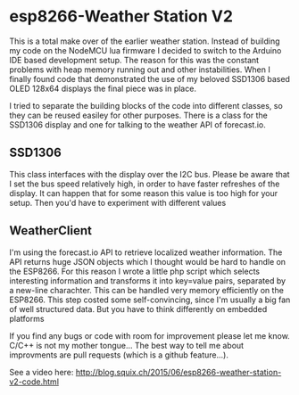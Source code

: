 # esp8266-Weather Station V2

This is a total make over of the earlier weather station. Instead of building my code
on the NodeMCU lua firmware I decided to switch to the Arduino IDE based development setup.
The reason for this was the constant problems with heap memory running out and other instabilities.
When I finally found code that demonstrated the use of my beloved SSD1306 based OLED 128x64 displays
the final piece was in place.

I tried to separate the building blocks of the code into different classes, so they can be reused
easiley for other purposes. There is a class for the SSD1306 display and one for talking to the weather API
of forecast.io. 

## SSD1306

This class interfaces with the display over the I2C bus. Please be aware that I set the bus speed relatively 
high, in order to have faster refreshes of the display. It can happen that for some reason this value is 
too high for your setup. Then you'd have to experiment with different values

## WeatherClient

I'm using the forecast.io API to retrieve localized weather information. The API returns huge JSON objects
which I thought would be hard to handle on the ESP8266. For this reason I wrote a little php script which 
selects interesting information and transforms it into key=value pairs, separated by a new-line charachter.
This can be handled very memory efficiently on the ESP8266. This step costed some self-convincing, since 
I'm usually a big fan of well structured data. But you have to think differently on embedded platforms

If you find any bugs or code with room for improvement please let me know. C/C++ is not my mother tongue...
The best way to tell me about improvments are pull requests (which is a github feature...).

See a video here: http://blog.squix.ch/2015/06/esp8266-weather-station-v2-code.html

